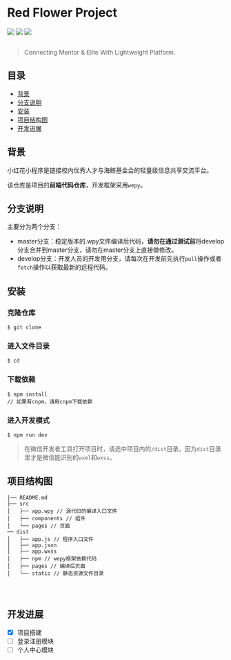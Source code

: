 # Red Flower Project

![](https://img.shields.io/badge/eslint-standard-green.svg)
![](https://img.shields.io/badge/wepy-framework-brightgreen.svg)
![](https://img.shields.io/badge/CTG-created-brightgreen.svg)

![]()

> Connecting Mentor & Elite With Lightweight Platform.

## 目录
* [背景](#背景)
* [分支说明](#分支说明)
* [安装](#安装)
* [项目结构图](#项目结构图)
* [开发进展](#开发进展)

## 背景

小红花小程序是链接校内优秀人才与海鲸基金会的轻量级信息共享交流平台。

该仓库是项目的**前端代码仓库**，开发框架采用`wepy`。

## 分支说明

主要分为两个分支：

* master分支：稳定版本的.wpy文件编译后代码，**请勿在通过测试前**将develop分支合并到master分支，请勿在master分支上直接做修改。
* develop分支：开发人员的开发用分支，请每次在开发前先执行`pull`操作或者`fetch`操作以获取最新的远程代码。

## 安装

### 克隆仓库

```
$ git clone
```

### 进入文件目录

```
$ cd
```

### 下载依赖

```
$ npm install
// 如果有cnpm，请用cnpm下载依赖
```

### 进入开发模式

```
$ npm run dev
```

> 在微信开发者工具打开项目时，请选中项目内的`/dist`目录。因为`dist`目录里才是微信能识别的`wxml`和`wxss`。

## 项目结构图

```
|── README.md
├── src
│   ├── app.wpy // 源代码的编译入口文件
│   ├── components // 组件
│   └── pages // 页面
── dist
│   ├── app.js // 程序入口文件
│   ├── app.json
│   ├── app.wxss
│   ├── npm // wepy框架依赖代码
│   ├── pages // 编译后页面
│   └── static // 静态资源文件目录




```

## 开发进展

- [x] 项目搭建
- [ ] 登录注册模块
- [ ] 个人中心模块
